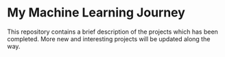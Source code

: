 # My Machine Learning Journey
This repository contains a brief description of the projects which has been completed. More new and interesting projects will be updated along the way. 
